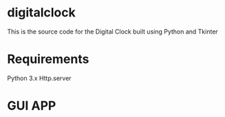 # digitalclock
This is the source code for the Digital Clock built using Python and Tkinter

# Requirements
Python 3.x
Http.server

# GUI APP
